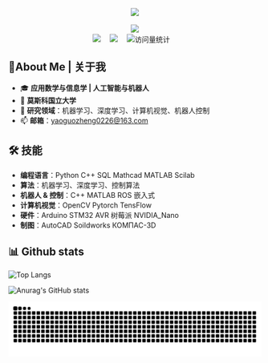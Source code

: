 <div align="center">
<p align="center">
<img src="https://capsule-render.vercel.app/api?type=waving&color=timeGradient&height=260&&section=header&text=Hi%20There！&fontSize=90&fontAlign=55&fontAlignY=28&desc=I%20'm%20Yao%20Guozheng&descAlign=50&descSize=30&descAlignY=56" />
</p>    
     
  <div>
    <a href="https://github.com/Ericsciencer">
<img src="https://readme-typing-svg.demolab.com?font=Orbitron&size=18&pause=1000&center=true&vCenter=true&random=false&width=1000&lines=Welcome+to+my+GitHub!;I%20can%20communicate%20with%20you%20in%20four%20languages%3A%20Chinese%2C%20English%2C%20Russian%20and%20German!" />    
    </a>
  </div>
   
   <!-- cute cat pictures 图片-->

   <!-- profile logo 个人资料徽标 -->
  <div>
     <!-- csdn -->
     <a href="https://blog.csdn.net/Eric005"><img src="https://img.shields.io/badge/CSDN-博客-ff3300" /></a>&emsp;
      <!-- zhihu -->
     <a href="https://www.zhihu.com/people/xin-shi-dai-zhu-yi-jie-ban-ren"><img src="https://img.shields.io/badge/Zhihu-知乎-3399ff" /></a>&emsp;     
    <!-- visitor -->
    <img src="https://komarev.com/ghpvc/?username=Ericsciencer&label=Views&color=orange&style=flat" alt="访问量统计" />&emsp;

  </div>

  
<!-- Snake Code Contribution Map 贪吃蛇代码贡献图 -->


</div>


## 👋About Me | 关于我

- 🎓 **应用数学与信息学 | 人工智能与机器人**    
- 🏫 **莫斯科国立大学**    
- 🎯 **研究领域**：机器学习、深度学习、计算机视觉、机器人控制    
- 📫 **邮箱**：yaoguozheng0226@163.com

  
<!--
**Ericsciencer/Ericsciencer** is a ✨ _special_ ✨ repository because its `README.md` (this file) appears on your GitHub profile.

Here are some ideas to get you started:

- 🔭 I’m currently working on ...
- 🌱 I’m currently learning ...
- 👯 I’m looking to collaborate on ...
- 🤔 I’m looking for help with ...
- 💬 Ask me about ...
- 📫 How to reach me: ...
- 😄 Pronouns: ...
- ⚡ Fun fact: ...
-->

## 🛠 技能
- **编程语言**：Python C++ SQL Mathcad MATLAB Scilab    
- **算法**：机器学习、深度学习、控制算法    
- **机器人 & 控制**：C++ MATLAB ROS 嵌入式      
- **计算机视觉**：OpenCV Pytorch TensFlow    
- **硬件**：Arduino STM32 AVR 树莓派 NVIDIA_Nano     
- **制图**：AutoCAD Soildworks КОМПАС-3D

## 📊 Github stats
![Top Langs](https://github-readme-stats.vercel.app/api/top-langs/?username=Ericsciencer)

![Anurag's GitHub stats](https://github-readme-stats.vercel.app/api?username=Ericsciencer)


<picture>
  <source media="(prefers-color-scheme: dark)" srcset="https://raw.githubusercontent.com/Ericsciencer/Ericsciencer/output/github-contribution-grid-snake-dark.svg">
  <source media="(prefers-color-scheme: light)" srcset="https://raw.githubusercontent.com/Ericsciencer/Ericsciencer/output/github-contribution-grid-snake.svg">
  <img alt="github contribution grid snake animation" src="https://raw.githubusercontent.com/Ericsciencer/Ericsciencer/output/github-contribution-grid-snake.svg">
</picture>
